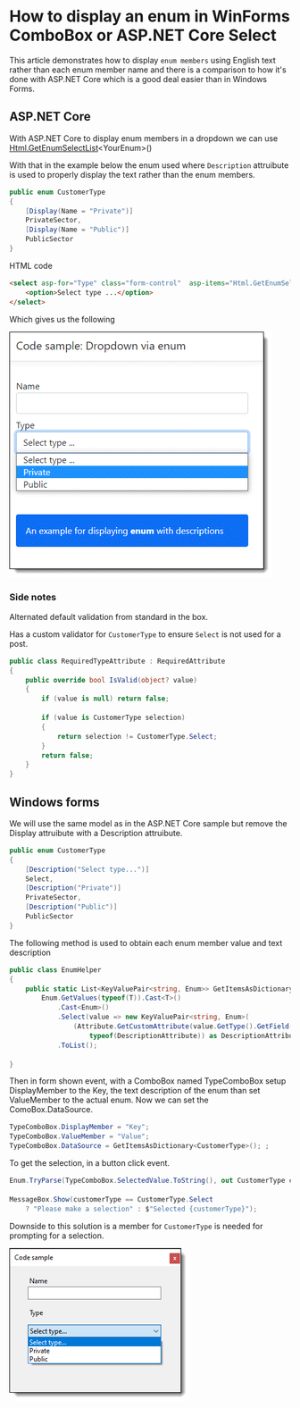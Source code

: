 # How to display an enum in WinForms ComboBox or ASP.NET Core Select

This article demonstrates how to display `enum members` using English text rather than each enum member name and there is a comparison to how it's done with ASP.NET Core which is a good deal easier than in Windows Forms.

## ASP.NET Core

With ASP.NET Core to display enum members in a dropdown we can use [Html.GetEnumSelectList](https://docs.microsoft.com/en-us/dotnet/api/microsoft.aspnetcore.mvc.viewfeatures.htmlhelper.getenumselectlist?view=aspnetcore-6.0)&lt;YourEnum>()

With that in the example below the enum used where `Description` attruibute is used to properly display the text rather than the enum members.

```csharp
public enum CustomerType
{
    [Display(Name = "Private")]
    PrivateSector,
    [Display(Name = "Public")]
    PublicSector
}
```

HTML code

```html
<select asp-for="Type" class="form-control"  asp-items="Html.GetEnumSelectList<CustomerType>()">
    <option>Select type ...</option>
</select>
```

Which gives us the following

![Asp Screenshot](assets/aspScreenshot.png)

### Side notes

Alternated default validation from standard in the box.

Has a custom validator for `CustomerType` to ensure `Select` is not used for a post.

```csharp
public class RequiredTypeAttribute : RequiredAttribute
{
    public override bool IsValid(object? value)
    {
        if (value is null) return false;

        if (value is CustomerType selection)
        {
            return selection != CustomerType.Select;
        }
        return false;
    }
}
```

## Windows forms

We will use the same model as in the ASP.NET Core sample but remove the Display attruibute with a Description attruibute.

```csharp
public enum CustomerType
{
    [Description("Select type...")]
    Select,
    [Description("Private")]
    PrivateSector,
    [Description("Public")]
    PublicSector
}
```

The following method is used to obtain each enum member value and text description

```csharp
public class EnumHelper
{
    public static List<KeyValuePair<string, Enum>> GetItemsAsDictionary<T>() =>
        Enum.GetValues(typeof(T)).Cast<T>()
            .Cast<Enum>()
            .Select(value => new KeyValuePair<string, Enum>(
                (Attribute.GetCustomAttribute(value.GetType().GetField(value.ToString())!,
                    typeof(DescriptionAttribute)) as DescriptionAttribute)!.Description, value))
            .ToList();

}
```

Then in form shown event, with a ComboBox named TypeComboBox setup DisplayMember to the Key, the text description of the enum than set ValueMember to the actual enum. Now we can set the ComoBox.DataSource.

```csharp
TypeComboBox.DisplayMember = "Key";
TypeComboBox.ValueMember = "Value";
TypeComboBox.DataSource = GetItemsAsDictionary<CustomerType>(); ;
```

To get the selection, in a button click event.

```csharp
Enum.TryParse(TypeComboBox.SelectedValue.ToString(), out CustomerType customerType);

MessageBox.Show(customerType == CustomerType.Select 
    ? "Please make a selection" : $"Selected {customerType}");
```

Downside to this solution is a member for `CustomerType` is needed for prompting for a selection.

![Win Forms Screenshot](assets/winFormsScreenshot.png)